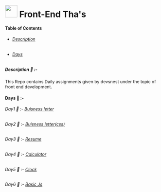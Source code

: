 # <img src="https://www.devsnest.in/static/media/logo.f1b45387.jpg" width="40"> Front-End Tha's 

#### Table of Contents  

* ######  [Description](#desc)  

* ###### [Days](#days)  

<a name="desc"/>

#####  Description 🦖 :-

This Repo contains Daily assignments given by devsnest under the topic of front end development.

#### Days 🥥 :-

###### Day1 🥇 :- [Buisness letter](https://github.com/kaushikvrudhula/Frontend-Tha/tree/master/Day-1)

###### Day2 🥇 :- [Buisness letter(css)](https://github.com/kaushikvrudhula/Frontend-Tha/tree/master/Day-2)

###### Day3 🥇 :- [Resume](https://github.com/kaushikvrudhula/Frontend-Tha/tree/master/Day-3)

###### Day4 🥇 :- [Calculator](https://github.com/kaushikvrudhula/Frontend-Tha/tree/master/Day-4)

###### Day5 🥇 :- [Clock](https://github.com/kaushikvrudhula/Frontend-Tha/tree/master/Day-5)

###### Day6 🥇 :- [Basic Js](https://github.com/kaushikvrudhula/Frontend-Tha/tree/master/Day-6)
